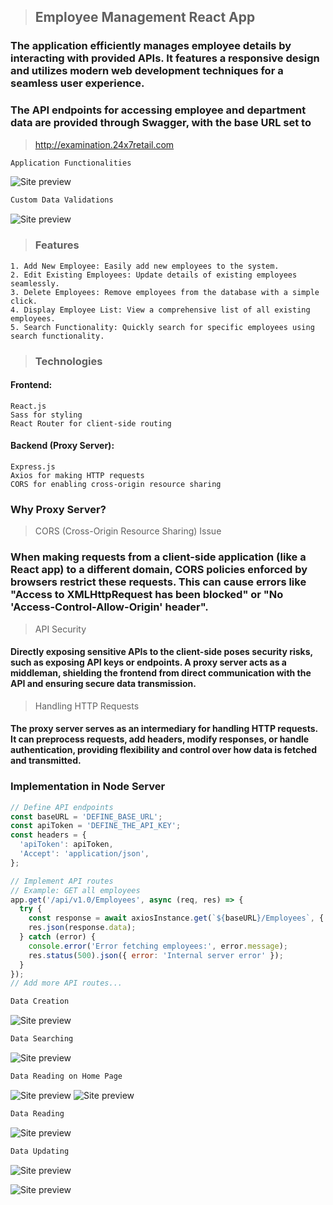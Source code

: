 > ## Employee Management React App
### The application efficiently manages employee details by interacting with provided APIs. It features a responsive design and utilizes modern web development techniques for a seamless user experience. 

### The API endpoints for accessing employee and department data are provided through Swagger, with the base URL set to 

>http://examination.24x7retail.com


 ```jsx harmony
Application Functionalities
```
![Site preview](./employee-portal.gif)

```jsx harmony
Custom Data Validations
```
![Site preview](/form_validations.gif)

>### Features

```console
1. Add New Employee: Easily add new employees to the system.
2. Edit Existing Employees: Update details of existing employees seamlessly.
3. Delete Employees: Remove employees from the database with a simple click.
4. Display Employee List: View a comprehensive list of all existing employees.
5. Search Functionality: Quickly search for specific employees using search functionality.
```

>### Technologies


#### Frontend:
```console
React.js
Sass for styling
React Router for client-side routing
```
#### Backend (Proxy Server):
```console
Express.js
Axios for making HTTP requests
CORS for enabling cross-origin resource sharing
```

### Why Proxy Server?
>CORS (Cross-Origin Resource Sharing) Issue

### When making requests from a client-side application (like a React app) to a different domain, CORS policies enforced by browsers restrict these requests. This can cause errors like "Access to XMLHttpRequest has been blocked" or "No 'Access-Control-Allow-Origin' header".

>API Security

#### Directly exposing sensitive APIs to the client-side poses security risks, such as exposing API keys or endpoints. A proxy server acts as a middleman, shielding the frontend from direct communication with the API and ensuring secure data transmission.

>Handling HTTP Requests
#### The proxy server serves as an intermediary for handling HTTP requests. It can preprocess requests, add headers, modify responses, or handle authentication, providing flexibility and control over how data is fetched and transmitted.

### Implementation in Node Server

```jsx harmony
// Define API endpoints
const baseURL = 'DEFINE_BASE_URL';
const apiToken = 'DEFINE_THE_API_KEY';
const headers = {
  'apiToken': apiToken,
  'Accept': 'application/json',
};

// Implement API routes
// Example: GET all employees
app.get('/api/v1.0/Employees', async (req, res) => {
  try {
    const response = await axiosInstance.get(`${baseURL}/Employees`, { headers });
    res.json(response.data);
  } catch (error) {
    console.error('Error fetching employees:', error.message);
    res.status(500).json({ error: 'Internal server error' });
  }
});
// Add more API routes...
```
```jsx harmony
Data Creation
```
![Site preview](/add_employee.png)

```jsx harmony
Data Searching
```
![Site preview](/find.png)

```jsx harmony
Data Reading on Home Page
```
![Site preview](/home_bottom.png)
![Site preview](/home.png)

```jsx harmony
Data Reading 
```
![Site preview](/read-one.png)

```jsx harmony
Data Updating
```
![Site preview](/update.png)

![Site preview](/update_2.png)
